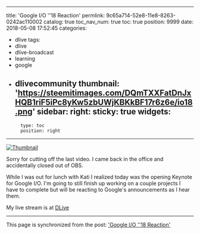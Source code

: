 
---
title: 'Google I/O ''18 Reaction'
permlink: 9c65a714-52e8-11e8-8263-0242ac110002
catalog: true
toc_nav_num: true
toc: true
position: 9999
date: 2018-05-08 17:52:45
categories:
- dlive
tags:
- dlive
- dlive-broadcast
- learning
- google
- dlivecommunity
thumbnail: 'https://steemitimages.com/DQmTXXFatDnJxHQB1riF5iPc8yKw5zbUWjKBKkBF17r6z6e/io18.png'
sidebar:
    right:
        sticky: true
widgets:
    -
        type: toc
        position: right
---


[![Thumbnail](https://steemitimages.com/DQmTXXFatDnJxHQB1riF5iPc8yKw5zbUWjKBKkBF17r6z6e/io18.png)](https://dlive.io/livestream/patrickulrich/9c65a714-52e8-11e8-8263-0242ac110002)

Sorry for cutting off the last video. I came back in the office and accidentally closed out of OBS. 

While I was out for lunch with Kati I realized today was the opening Keynote for Google I/O. I'm going to still finish up working on a couple projects I have to complete but will be reacting to Google's announcements as I hear them.

My live stream is at [DLive](https://dlive.io/livestream/patrickulrich/9c65a714-52e8-11e8-8263-0242ac110002)

- - -

This page is synchronized from the post: ['Google I/O ''18 Reaction'](https://steemit.com/@patrickulrich/9c65a714-52e8-11e8-8263-0242ac110002)
